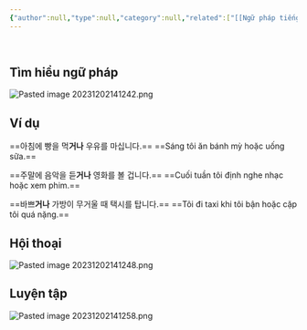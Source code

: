```yaml
---
{"author":null,"type":null,"category":null,"related":["[[Ngữ pháp tiếng Hàn (sơ cấp)]]"],"word-count":null,"dg-publish":true,"dg-hide":true,"tags":null,"deck":"korean_grammar","anki tags":null,"title":"kr_grammar","permalink":"/1-project/ngoai-ngu/tieng-han/ngu-phap-tieng-han/1-so-cap/2-v/","hide":true,"dgPassFrontmatter":true}
---
```


﻿
﻿
## Tìm hiểu ngữ pháp

![Pasted image 20231202141242.png](/img/user/4.%20RESOURCE/attachments/Pasted%20image%2020231202141242.png)

## Ví dụ

==아침에 빵을 먹**거나** 우유를 마십니다.==
==Sáng tôi ăn bánh mỳ hoặc uống sữa.==
<!--ID: 1701494643212-->


==주말에 음악을 듣**거나** 영화를 볼 겁니다.==
==Cuối tuần tôi định nghe nhạc hoặc xem phim.==
<!--ID: 1701494643218-->


==바쁘**거나** 가방이 무거울 때 택시를 탑니다.==
==Tôi đi taxi khi tôi bận hoặc cặp tôi quá nặng.==
<!--ID: 1701494643224-->


## Hội thoại

![Pasted image 20231202141248.png](/img/user/4.%20RESOURCE/attachments/Pasted%20image%2020231202141248.png)

## Luyện tập

![Pasted image 20231202141258.png](/img/user/4.%20RESOURCE/attachments/Pasted%20image%2020231202141258.png)
